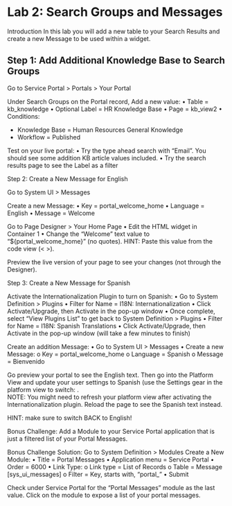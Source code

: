 # Lab 2: Search Groups and Messages
Introduction
In this lab you will add a new table to your Search Results and create a new Message to be used within a widget.


## Step 1: Add Additional Knowledge Base to Search Groups

Go to Service Portal > Portals > Your Portal

Under Search Groups on the Portal record, Add a new value:
•	Table = kb_knowledge
•	Optional Label = HR Knowledge Base
•	Page = kb_view2
•	Conditions:
-	Knowledge Base = Human Resources General Knowledge
-	Workflow = Published

Test on your live portal:
•	Try the type ahead search with “Email”. You should see some addition KB article values included.
•	Try the search results page to see the Label as a filter


Step 2: Create a New Message for English

Go to System UI > Messages

Create a new Message:
•	Key = portal_welcome_home
•	Language = English
•	Message = Welcome

Go to Page Designer > Your Home Page
•	Edit the HTML widget in Container 1
•	Change the “Welcome” text value to “${portal_welcome_home}” (no quotes). 
HINT: Paste this value from the code view (< >).

Preview the live version of your page to see your changes (not through the Designer).


Step 3: Create a New Message for Spanish

Activate the Internationalization Plugin to turn on Spanish:
•	Go to System Definition > Plugins
•	Filter for Name = I18N: Internationalization
•	Click Activate/Upgrade, then Activate in the pop-up window
•	Once complete, select “View Plugins List” to get back to System Definition > Plugins
•	Filter for Name = I18N: Spanish Translations
•	Click Activate/Upgrade, then Activate in the pop-up window (will take a few minutes to finish)

Create an addition Message:
•	Go to System UI > Messages
•	Create a new Message:
o	Key = portal_welcome_home
o	Language = Spanish
o	Message = Bienvenido

Go preview your portal to see the English text. 
Then go into the Platform View and update your user settings to Spanish (use the Settings gear in the platform view to switch:
 .  
NOTE: You might need to refresh your platform view after activating the Internationalization plugin.
Reload the page to see the Spanish text instead. 

HINT: make sure to switch BACK to English!

Bonus Challenge: 
Add a Module to your Service Portal application that is just a filtered list of your Portal Messages.

Bonus Challenge Solution: 
Go to System Definition > Modules
Create a New Module:
•	Title = Portal Messages
•	Application menu = Service Portal
•	Order = 6000
•	Link Type:
o	Link type = List of Records
o	Table = Message [sys_ui_messages]
o	Filter = Key, starts with, “portal_”
•	Submit

Check under Service Portal for the “Portal Messages” module as the last value. Click on the module to expose a list of your portal messages. 

